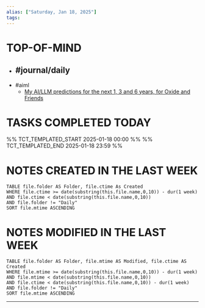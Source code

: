 ```yaml
---
alias: ["Saturday, Jan 18, 2025"]
tags: 
---
```

# TOP-OF-MIND
- #journal/daily 
	- 
- #aiml 
	- [My AI/LLM predictions for the next 1, 3 and 6 years, for Oxide and Friends](https://simonwillison.net/2025/Jan/10/ai-predictions/?__readwiseLocation=)

# TASKS COMPLETED TODAY
%% TCT_TEMPLATED_START 2025-01-18 00:00 %%
%% TCT_TEMPLATED_END 2025-01-18 23:59 %%



# NOTES CREATED IN THE LAST WEEK
``` dataview
TABLE file.folder AS Folder, file.ctime As Created
WHERE file.ctime >= date(substring(this.file.name,0,10)) - dur(1 week) 
AND file.ctime < date(substring(this.file.name,0,10)) 
AND file.folder != "Daily"
SORT file.mtime ASCENDING
```

# NOTES MODIFIED IN THE LAST WEEK
``` dataview
TABLE file.folder AS Folder, file.mtime AS Modified, file.ctime AS Created
WHERE file.mtime >= date(substring(this.file.name,0,10)) - dur(1 week)
AND file.mtime < date(substring(this.file.name,0,10))
AND file.ctime < date(substring(this.file.name,0,10)) - dur(1 week)
AND file.folder != "Daily"
SORT file.mtime ASCENDING
```
---
